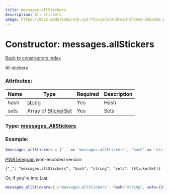 ```yaml
---
title: messages.allStickers
description: All stickers
image: https://docs.madelineproto.xyz/favicons/android-chrome-256x256.png
---
```

# Constructor: messages.allStickers  
[Back to constructors index](index.md)



All stickers

### Attributes:

| Name     |    Type       | Required | Description |
|----------|---------------|----------|-------------|
|hash|[string](../types/string.md) | Yes|Hash|
|sets|Array of [StickerSet](../types/StickerSet.md) | Yes|Sets|



### Type: [messages\_AllStickers](../types/messages_AllStickers.md)


### Example:

```php
$messages_allStickers = ['_' => 'messages.allStickers', 'hash' => 'string', 'sets' => [StickerSet, StickerSet]];
```  

[PWRTelegram](https://pwrtelegram.xyz) json-encoded version:

```
{"_": "messages.allStickers", "hash": "string", "sets": [StickerSet]}
```


Or, if you're into Lua:

```lua
messages_allStickers={_='messages.allStickers', hash='string', sets={StickerSet}}

```


